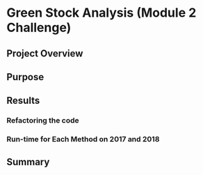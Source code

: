 # Green Stock Analysis (Module 2 Challenge)
## Project Overview

## Purpose

## Results

### Refactoring the code

### Run-time for Each Method on 2017 and 2018

## Summary
